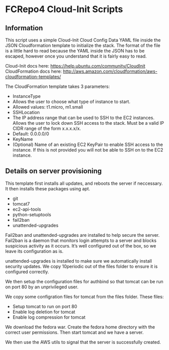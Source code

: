 # FCRepo4 Cloud-Init Scripts

## Information 

This script uses a simple Cloud-Init Cloud Config Data YAML file inside the JSON Cloudformation template to initialize the stack. The format of the file is a little hard to read because the YAML inside the JSON has to be escaped, however once you understand that it is fairly easy to read.

Cloud-Init docs here: https://help.ubuntu.com/community/CloudInit
CloudFormation docs here: http://aws.amazon.com/cloudformation/aws-cloudformation-templates/

The CloudFormation template takes 3 parameters:
* InstanceType
 * Allows the user to choose what type of instance to start.
 * Allowed values: t1.micro, m1.small
* SSHLocation
 * The IP address range that can be used to SSH to the EC2 instances. Allows the user to lock down SSH access to the stack. Must be a valid IP CIDR range of the form x.x.x.x/x.
 * Default: 0.0.0.0/0
* KeyName
 * (Optional) Name of an existing EC2 KeyPair to enable SSH access to the instance. If this is not provided you will not be able to SSH on to the EC2 instance.
 
## Details on server provisioning

This template first installs all updates, and reboots the server if neccessary. It then installs these packages using apt.

* git
* tomcat7
* ec2-api-tools
* python-setuptools
* fail2ban
* unattended-upgrades

Fail2ban and unattended-upgrades are installed to help secure the server. Fail2ban is a daemon that monitors login attempts to a server and blocks suspicious activity as it occurs. It’s well configured out of the box, so we leave its configuration as is. 

unattended-upgrades is installed to make sure we automatically install security updates. We copy 10periodic out of the files folder to ensure it is configured correctly. 

We then setup the configuration files for authbind so that tomcat can be run on port 80 by an unprivileged user.

We copy some configration files for tomcat from the files folder. These files:
* Setup tomcat to run on port 80
* Enable log deletion for tomcat
* Enable log compression for tomcat

We download the fedora war. Create the fedora home directory with the correct user permissions. Then start tomcat and we have a server. 

We then use the AWS utils to signal that the server is successfully created.
